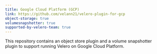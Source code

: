 ```yaml
---
title: Google Cloud Platform (GCP)
link: https://github.com/velann21/velero-plugin-for-gcp
object-storage: true
volumesnapshotter: true
supported-by-velero-team: true
---
```

This repository contains an object store plugin and a volume snapshotter plugin to support running Velero on Google Cloud Platform.
